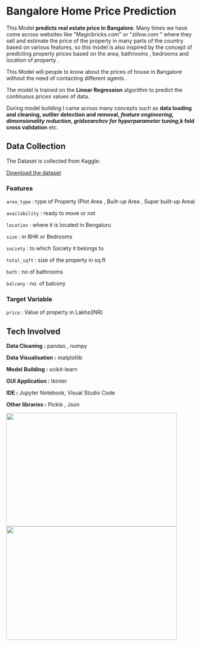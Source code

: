 # Bangalore Home Price Prediction

This Model **predicts real estate price in Bangalore**. Many times we have come across websites like "Magicbricks.com" or "zillow.com " where they sell and estimate the price of the property in many parts of the country based on various features, so this model is also inspired by the concept of predicting property prices based on the area, bathrooms , bedrooms and location of property . 

This Model will people to know about the prices of house in Bangalore without the need of contacting different agents .

The model is trained on the **Linear Regression** algorithm to predict the continuous prices values of data.

During model building I came across many concepts such as **data loading and cleaning, outlier detection and removal, *feature engineering*, *dimensionality reduction*, *gridsearchcv for hyperparameter tuning*,k fold cross validation** etc.

## Data Collection

The Dataset is collected from Kaggle:

[Download the dataset](https://www.kaggle.com/amitabhajoy/bengaluru-house-price-data)

### Features

`area_type`	: type of Property (Plot Area , Built-up Area , Super built-up Area)

`availability` : ready to move or not 

`location`	: where it is located in Bengaluru

`size`	:  in BHK or Bedrooms 

`society`	: to which Society it belongs to 

`total_sqft` : size of the property in sq.ft

`bath`	: no of bathrooms

`balcony` :  no. of balcony

### Target Variable

`price` : Value of property in Lakhs(INR)

## Tech Involved

**Data Cleaning :**  pandas , numpy 

**Data Visualisation :** matplotlib

**Model Building :** scikit-learn

**GUI Application :** tkinter

**IDE :** Jupyter Notebook, Visual Studio Code 

**Other libraries :** Pickle , Json

<img src="https://user-images.githubusercontent.com/68499759/131786184-ccb34246-5031-44e2-9a00-09b2ef31d57c.jpeg" width="450" height="300"> 
<img src="https://user-images.githubusercontent.com/68499759/131786271-8681b799-efa6-4f8f-9c26-9ab0bb081745.jpeg" width="450" height="300">
